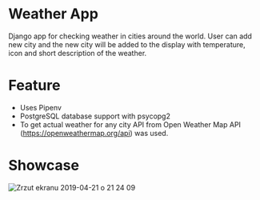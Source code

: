 # Weather App
Django app for checking weather in cities around the world. User can add new city and the new city will be added to the display with temperature, icon and short description of the weather.
# Feature
* Uses Pipenv 
* PostgreSQL database support with psycopg2
* To get actual weather for any city API from Open Weather Map API (https://openweathermap.org/api) was used. 
# Showcase
![Zrzut ekranu 2019-04-21 o 21 24 09](https://user-images.githubusercontent.com/37518102/56474567-ea874780-647b-11e9-8b2e-5b6e366ed958.png)

